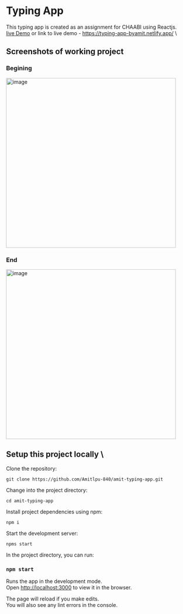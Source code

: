 # Typing App
This typing app is created as an assignment for CHAABI using Reactjs.\
[live Demo](https://typing-app-byamit.netlify.app/) or link to live demo - https://typing-app-byamit.netlify.app/ \ 
## Screenshots of working project 

### Begining
<img width="464" hight="700" alt="image" src="https://github.com/Amitlpu-840/amit-typing-app/assets/77196415/67d9bdc6-5ade-46fc-af3d-487e275ee9ef"> 

### End
<img width="464" hight="600" alt="image" src="https://github.com/Amitlpu-840/amit-typing-app/assets/77196415/ea1bfa28-a931-46b4-a8cb-16807e7f16c2">


## Setup this project locally \

Clone the repository:

 `git clone https://github.com/Amitlpu-840/amit-typing-app.git` 

Change into the project directory: 

`cd amit-typing-app` 

Install project dependencies using npm: 

`npm i` 

Start the development server: 

`npms start`

In the project directory, you can run:

### `npm start`

Runs the app in the development mode.\
Open [http://localhost:3000](http://localhost:3000) to view it in the browser.

The page will reload if you make edits.\
You will also see any lint errors in the console.


